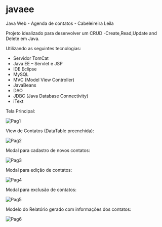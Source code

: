 # javaee
Java Web - Agenda de contatos - Cabeleireira Leila

Projeto idealizado para desenvolver um CRUD -Create,Read,Update and Delete em Java.

Utilizando as seguintes tecnologias:

- Servidor TomCat
- Java EE – Servlet e JSP
- IDE Eclipse
- MySQL
- MVC (Model View Controller)
- JavaBeans
- DAO
- JDBC (Java Database Connectivity)
- iText

Tela Principal:

![Pag1](https://user-images.githubusercontent.com/78928285/129660298-e7a84e6e-1269-451b-b8bc-7023275acf70.PNG)

View de Contatos (DataTable preenchida):

![Pag2](https://user-images.githubusercontent.com/78928285/129660370-49c07b7a-89dd-4f23-b4cd-9bc9293be4c4.PNG)

Modal para cadastro de novos contatos:

![Pag3](https://user-images.githubusercontent.com/78928285/129660398-69576ed4-5e60-4b38-bb78-37c2abd8c26b.PNG)

Modal para edição de contatos:

![Pag4](https://user-images.githubusercontent.com/78928285/129660414-8a064574-960c-439f-9a81-441c61783edc.PNG)

Modal para exclusão de contatos:

![Pag5](https://user-images.githubusercontent.com/78928285/129660429-2b4c3480-ca73-4434-9ee9-77529d30fec2.PNG)

Modelo do Relatório gerado com informações dos contatos:

![Pag6](https://user-images.githubusercontent.com/78928285/129660447-0f8e4276-80e3-4823-a47a-b34035085c5a.PNG)


